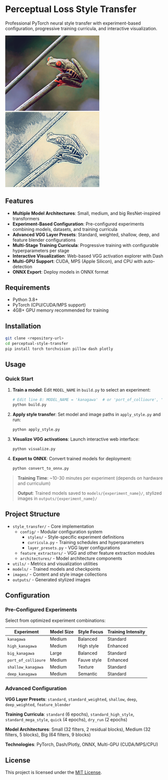 # Perceptual Loss Style Transfer

Professional PyTorch neural style transfer with experiment-based configuration, progressive training curricula, and interactive visualization.

<div>
<img src="examples/frog4.jpg" width="300">
<img src="examples/frog5.jpg" width="300">
</div>

## Features

- **Multiple Model Architectures**: Small, medium, and big ResNet-inspired transformers
- **Experiment-Based Configuration**: Pre-configured experiments combining models, datasets, and training curricula
- **Advanced VGG Layer Presets**: Standard, weighted, shallow, deep, and feature blender configurations
- **Multi-Stage Training Curricula**: Progressive training with configurable hyperparameters per stage
- **Interactive Visualization**: Web-based VGG activation explorer with Dash
- **Multi-GPU Support**: CUDA, MPS (Apple Silicon), and CPU with auto-detection
- **ONNX Export**: Deploy models in ONNX format

## Requirements

- Python 3.8+
- PyTorch (CPU/CUDA/MPS support)
- 4GB+ GPU memory recommended for training

## Installation

```bash
git clone <repository-url>
cd perceptual-style-transfer
pip install torch torchvision pillow dash plotly
```

## Usage

### Quick Start

1. **Train a model**: Edit `MODEL_NAME` in `build.py` to select an experiment:
   ```bash
   # Edit line 8: MODEL_NAME = 'kanagawa'  # or 'port_of_collioure', 'big_kanagawa', etc.
   python build.py
   ```

2. **Apply style transfer**: Set model and image paths in `apply_style.py` and run:
   ```bash
   python apply_style.py
   ```

3. **Visualize VGG activations**: Launch interactive web interface:
   ```bash
   python visualize.py
   ```

4. **Export to ONNX**: Convert trained models for deployment:
   ```bash
   python convert_to_onnx.py
   ```

> **Training Time**: ~10-30 minutes per experiment (depends on hardware and curriculum)
>
> **Output**: Trained models saved to `models/{experiment_name}/`, stylized images in `outputs/{experiment_name}/`

## Project Structure

- `style_transfer/` - Core implementation
  - `config/` - Modular configuration system
    - `styles/` - Style-specific experiment definitions
    - `curricula.py` - Training schedules and hyperparameters
    - `layer_presets.py` - VGG layer configurations
  - `feature_extractors/` - VGG and other feature extraction modules
  - `architectures/` - Model architecture components
- `utils/` - Metrics and visualization utilities
- `models/` - Trained models and checkpoints
- `images/` - Content and style image collections
- `outputs/` - Generated stylized images

## Configuration

### Pre-Configured Experiments

Select from optimized experiment combinations:

| Experiment | Model Size | Style Focus | Training Intensity |
|------------|------------|-------------|-------------------|
| `kanagawa` | Medium | Balanced | Standard |
| `high_kanagawa` | Medium | High style | Enhanced |
| `big_kanagawa` | Large | Balanced | Standard |
| `port_of_collioure` | Medium | Fauve style | Enhanced |
| `shallow_kanagawa` | Medium | Texture | Standard |
| `deep_kanagawa` | Medium | Semantic | Standard |

### Advanced Configuration

**VGG Layer Presets**: `standard`, `standard_weighted`, `shallow`, `deep`, `deep_weighted`, `feature_blender`

**Training Curricula**: `standard` (6 epochs), `standard_high_style`, `standard_mega_style`, `quick` (4 epochs), `dry_run` (2 epochs)

**Model Architectures**: Small (32 filters, 2 residual blocks), Medium (32 filters, 5 blocks), Big (64 filters, 9 blocks)

**Technologies**: PyTorch, Dash/Plotly, ONNX, Multi-GPU (CUDA/MPS/CPU)

## License

This project is licensed under the [MIT License](LICENSE).
